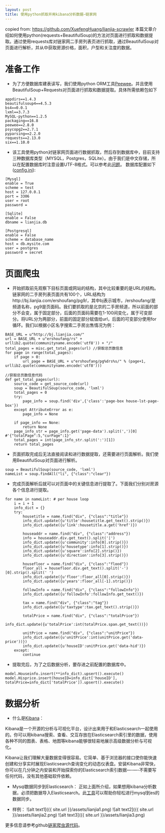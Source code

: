 ```yaml
---
layout: post
title: 使用python抓取并用kibana分析数据—链家网
---
```

copied from: https://github.com/XuefengHuang/lianjia-scrawler
本篇文章介绍如何使用python(requests+BeautifulSoup)的方法对页面进行抓取和数据提取。通过使用requests库对链家网二手房列表页进行抓取，通过BeautifulSoup对页面进行解析，并从中获取房源价格，面积，户型和关注度的数据。

# 准备工作
* 为了方便数据库建表读写，我们使用python ORM工具[Peewee](https://github.com/coleifer/peewee)。并且使用BeautifulSoup+Requests对页面进行抓取和数据提取。具体所需依赖包如下

```
appdirs==1.4.3
beautifulsoup4==4.5.3
bs4==0.0.1
lxml==3.7.3
MySQL-python==1.2.5
packaging==16.8
peewee==2.8.0
psycopg2==2.7.1
pyparsing==2.2.0
requests==2.13.0
six==1.10.0
```
* 该工具使用python对链家网页面进行数据抓取，然后存到数据库中，目前支持三种数据库类型（MYSQL，Postgres，SQLite）。由于我们是中文存储，所以在配置数据库时注意设置UTF-8格式。可以参考此[问题](https://github.com/XuefengHuang/lianjia-scrawler/issues/1)。
数据库配置如下([config.ini](https://github.com/XuefengHuang/lianjia-scrawler/blob/master/config.ini)):

```
[Mysql]
enable = True
scheme = test
host = 127.0.0.1
port = 3306
user = root
password = 

[Sqlite]
enable = False
dbname = lianjia.db

[Postgresql]
enable = False
scheme = database_name
host = db.mysite.com
user = postgres
password = secret
```

# 页面爬虫
* 开始抓取前先观察下目标页面或网站的结构，其中比较重要的是URL的结构。链家网的二手房列表页面共有100个，URL结构为http://bj.lianjia.com/ershoufang/pg9/，其中bj表示城市，/ershoufang/是频道名称，pg9是页面码。我们要抓取的是北京的二手房频道，所以前面的部分不会变，属于固定部分，后面的页面码需要在1-100间变化，属于可变部分。将URL分为两部分，前面的固定部分赋值给url，后面的可变部分使用for循环。我们以根据小区名字搜索二手房出售情况为例：

```
BASE_URL = u"http://bj.lianjia.com/"
url = BASE_URL + u"ershoufang/rs" + urllib2.quote(communityname.encode('utf8')) + "/"
total_pages = misc.get_total_pages(url) //获取总页数信息
for page in range(total_pages):
    if page > 0:
        url_page = BASE_URL + u"ershoufang/pg%drs%s/" % (page+1, urllib2.quote(communityname.encode('utf8')))

//获取总页数信息代码
def get_total_pages(url):
    source_code = get_source_code(url)
    soup = BeautifulSoup(source_code, 'lxml')
    total_pages = 0
    try:
        page_info = soup.find('div',{'class':'page-box house-lst-page-box'})
    except AttributeError as e:
        page_info = None

    if page_info == None:
        return None
    page_info_str = page_info.get('page-data').split(',')[0]  #'{"totalPage":5,"curPage":1}'
    total_pages = int(page_info_str.split(':')[1])
    return total_pages
```
* 页面抓取完成后无法直接阅读和进行数据提取，还需要进行页面解析。我们使用BeautifulSoup对页面进行解析。

```
soup = BeautifulSoup(source_code, 'lxml')
nameList = soup.findAll("li", {"class":"clear"})
```

* 完成页面解析后就可以对页面中的关键信息进行提取了。下面我们分别对房源各个信息进行提取。

```
for name in nameList: # per house loop
    i = i + 1
    info_dict = {}
    try:
        housetitle = name.find("div", {"class":"title"})
        info_dict.update({u'title':housetitle.get_text().strip()})
        info_dict.update({u'link':housetitle.a.get('href')})

        houseaddr = name.find("div", {"class":"address"})
        info = houseaddr.div.get_text().split('|')
        info_dict.update({u'community':info[0].strip()})
        info_dict.update({u'housetype':info[1].strip()})
        info_dict.update({u'square':info[2].strip()})
        info_dict.update({u'direction':info[3].strip()})

        housefloor = name.find("div", {"class":"flood"})
        floor_all = housefloor.div.get_text().split('-')[0].strip().split(' ')
        info_dict.update({u'floor':floor_all[0].strip()})
        info_dict.update({u'years':floor_all[-1].strip()})

        followInfo = name.find("div", {"class":"followInfo"})
        info_dict.update({u'followInfo':followInfo.get_text()})

        tax = name.find("div", {"class":"tag"})
        info_dict.update({u'taxtype':tax.get_text().strip()})

        totalPrice = name.find("div", {"class":"totalPrice"})
        info_dict.update({u'totalPrice':int(totalPrice.span.get_text())})

        unitPrice = name.find("div", {"class":"unitPrice"})
        info_dict.update({u'unitPrice':int(unitPrice.get('data-price'))})
        info_dict.update({u'houseID':unitPrice.get('data-hid')})
    except:
        continue
```

* 提取完后，为了之后数据分析，要存进之前配置的数据库中。


```
model.Houseinfo.insert(**info_dict).upsert().execute()
model.Hisprice.insert(houseID=info_dict['houseID'], totalPrice=info_dict['totalPrice']).upsert().execute()
```

# 数据分析
* 什么是[Kibana](https://www.elastic.co/products/kibana)：

Kibana是一个开源的分析与可视化平台，设计出来用于和Elasticsearch一起使用的。你可以用kibana搜索、查看、交互存放在Elasticsearch索引里的数据，使用各种不同的图表、表格、地图等kibana能够很轻易地展示高级数据分析与可视化。

Kibana让我们理解大量数据变得很容易。它简单、基于浏览器的接口使你能快速创建和分享实时展现Elasticsearch查询变化的动态仪表盘。安装Kibana非常快，你可以在几分钟之内安装和开始探索你的Elasticsearch索引数据—-—-不需要写任何代码，没有其他基础软件依赖。

* Mysql数据同步到Elasticsearch：
正如上面所介绍，如果想用kibana分析数据，必须把数据导入Elasticsearch。此[工具](https://github.com/siddontang/go-mysql-elasticsearch)可以帮助你轻松进行mysql到es的数据同步。

* 样例：
![alt text1]({{ site.url }}/assets/lianjia1.png)
![alt text2]({{ site.url }}/assets/lianjia2.png)
![alt text3]({{ site.url }}/assets/lianjia3.png)

更多信息请参考github[链家爬虫源代码](https://github.com/XuefengHuang/lianjia-scrawler)。

